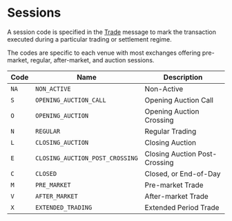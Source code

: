 # Sessions

A session code is specified in the [Trade](./command-trade-insert.md) message to mark the transaction executed during a particular trading or settlement regime.

The codes are specific to each venue with most exchanges offering pre-market, regular, after-market, and auction sessions.

| Code | Name | Description |
|---|---|---|
| `NA` | `NON_ACTIVE` | Non-Active |
| `S` | `OPENING_AUCTION_CALL` | Opening Auction Call |
| `O` | `OPENING_AUCTION` | Opening Auction Crossing |
| `N` | `REGULAR` | Regular Trading |
| `L` | `CLOSING_AUCTION` | Closing Auction |
| `E` | `CLOSING_AUCTION_POST_CROSSING` | Closing Auction Post-Crossing |
| `C` | `CLOSED` | Closed, or End-of-Day |
| `M` | `PRE_MARKET` | Pre-market Trade |
| `V` | `AFTER_MARKET` | After-market Trade |
| `X` | `EXTENDED_TRADING` | Extended Period Trade |